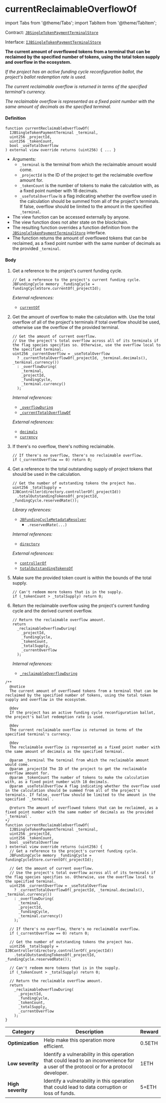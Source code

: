# currentReclaimableOverflowOf

import Tabs from '@theme/Tabs';
import TabItem from '@theme/TabItem';

Contract: [`JBSingleTokenPaymentTerminalStore`](/dev/api/contracts/jbsingletokenpaymentterminalstore/README.md)​‌

Interface: [`IJBSingleTokenPaymentTerminalStore`](/dev/api/interfaces/ijbsingletokenpaymentterminalstore.md)

<Tabs>
<TabItem value="Step by step" label="Step by step">

**The current amount of overflowed tokens from a terminal that can be reclaimed by the specified number of tokens, using the total token supply and overflow in the ecosystem.**

_If the project has an active funding cycle reconfiguration ballot, the project's ballot redemption rate is used._

_The current reclaimable overflow is returned in terms of the specified terminal's currency._

_The reclaimable overflow is represented as a fixed point number with the same amount of decimals as the specified terminal._

#### Definition

```
function currentReclaimableOverflowOf(
  IJBSingleTokenPaymentTerminal _terminal,
  uint256 _projectId,
  uint256 _tokenCount,
  bool _useTotalOverflow
) external view override returns (uint256) { ... }
```

* Arguments:
  * `_terminal` is the terminal from which the reclaimable amount would come.
  * `_projectId` is the ID of the project to get the reclaimable overflow amount for.
  * `_tokenCount` is the number of tokens to make the calculation with, as a fixed point number with 18 decimals.
  * `_useTotalOverflow` is a flag indicating whether the overflow used in the calculation should be summed from all of the project's terminals. If false, overflow should be limited to the amount in the specified `_terminal`.
* The view function can be accessed externally by anyone.
* The view function does not alter state on the blockchain.
* The resulting function overrides a function definition from the [`JBSingleTokenPaymentTerminalStore`](/dev/api/interfaces/ijbsingletokenpaymentterminalstore.md) interface.
* The function returns the amount of overflowed tokens that can be reclaimed, as a fixed point number with the same number of decimals as the provided `_terminal`.

#### Body

1.  Get a reference to the project's current funding cycle.
    
    ```
    // Get a reference to the project's current funding cycle.
    JBFundingCycle memory _fundingCycle = fundingCycleStore.currentOf(_projectId);
    ```

    _External references:_

    * [`currentOf`](/dev/api/contracts/jbfundingcyclestore/read/currentof.md)

2.  Get the amount of overflow to make the calculation with. Use the total overflow of all of the project's terminals if total overflow should be used, otherwise use the overflow of the provided terminal.

    ```
    // Get the amount of current overflow.
    // Use the project's total overflow across all of its terminals if the flag species specifies so. Otherwise, use the overflow local to the specified terminal.
    uint256 _currentOverflow = _useTotalOverflow
      ? _currentTotalOverflowOf(_projectId, _terminal.decimals(), _terminal.currency())
      : _overflowDuring(
        _terminal,
        _projectId,
        _fundingCycle,
        _terminal.currency()
      );
    ```

    _Internal references:_

    * [`_overflowDuring`](/dev/api/contracts/jbsingletokenpaymentterminalstore/read/-_overflowduring.md)
    * [`_currentTotalOverflowOf`](/dev/api/contracts/jbsingletokenpaymentterminalstore/read/-_currenttotaloverflowof.md)

    _External references:_

    * [`decimals`](/dev/api/contracts/or-payment-terminals/or-abstract/jbsingletokenpaymentterminal/properties/decimals.md)
    * [`currency`](/dev/api/contracts/or-payment-terminals/or-abstract/jbsingletokenpaymentterminal/properties/currency.md)

3.  If there's no overflow, there's nothing reclaimable.

    ```
    // If there's no overflow, there's no reclaimable overflow.
    if (_currentOverflow == 0) return 0;
    ```

4.  Get a reference to the total outstanding supply of project tokens that should be used in the calculation.

    ```
    // Get the number of outstanding tokens the project has.
    uint256 _totalSupply = IJBController(directory.controllerOf(_projectId))
      .totalOutstandingTokensOf(_projectId, _fundingCycle.reservedRate());
    ```

    _Library references:_

    * [`JBFundingCycleMetadataResolver`](/dev/api/libraries/jbfundingcyclemetadataresolver.md)
      * `.reservedRate(...)`

    _Internal references:_

    * [`directory`](/dev/api/contracts/jbsingletokenpaymentterminalstore/properties/directory.md)

    _External references:_

    * [`controllerOf`](/dev/api/contracts/jbdirectory/properties/controllerof.md)
    * [`totalOutstandingTokensOf`](/dev/api/contracts/or-controllers/jbcontroller/read/totaloutstandingtokensof.md)

5.  Make sure the provided token count is within the bounds of the total supply.

    ```
    // Can't redeem more tokens that is in the supply.
    if (_tokenCount > _totalSupply) return 0;
    ```

6.  Return the reclaimable overflow using the project's current funding cycle and the derived current overflow. 

    ```
    // Return the reclaimable overflow amount.
    return
      _reclaimableOverflowDuring(
        _projectId,
        _fundingCycle,
        _tokenCount,
        _totalSupply,
        _currentOverflow
      );
    ```

    _Internal references:_

    * [`_reclaimableOverflowDuring`](/dev/api/contracts/jbsingletokenpaymentterminalstore/read/-_reclaimableoverflowduring.md)


</TabItem>

<TabItem value="Code" label="Code">

```
/**
  @notice
  The current amount of overflowed tokens from a terminal that can be reclaimed by the specified number of tokens, using the total token supply and overflow in the ecosystem.

  @dev 
  If the project has an active funding cycle reconfiguration ballot, the project's ballot redemption rate is used.

  @dev
  The current reclaimable overflow is returned in terms of the specified terminal's currency.

  @dev
  The reclaimable overflow is represented as a fixed point number with the same amount of decimals as the specified terminal.

  @param _terminal The terminal from which the reclaimable amount would come.
  @param _projectId The ID of the project to get the reclaimable overflow amount for.
  @param _tokenCount The number of tokens to make the calculation with, as a fixed point number with 18 decimals.
  @param _useTotalOverflow A flag indicating whether the overflow used in the calculation should be summed from all of the project's terminals. If false, overflow should be limited to the amount in the specified `_terminal`.

  @return The amount of overflowed tokens that can be reclaimed, as a fixed point number with the same number of decimals as the provided `_terminal`.
*/
function currentReclaimableOverflowOf(
  IJBSingleTokenPaymentTerminal _terminal,
  uint256 _projectId,
  uint256 _tokenCount,
  bool _useTotalOverflow
) external view override returns (uint256) {
  // Get a reference to the project's current funding cycle.
  JBFundingCycle memory _fundingCycle = fundingCycleStore.currentOf(_projectId);

  // Get the amount of current overflow.
  // Use the project's total overflow across all of its terminals if the flag species specifies so. Otherwise, use the overflow local to the specified terminal.
  uint256 _currentOverflow = _useTotalOverflow
    ? _currentTotalOverflowOf(_projectId, _terminal.decimals(), _terminal.currency())
    : _overflowDuring(
      _terminal,
      _projectId,
      _fundingCycle,
      _terminal.currency()
    );

  // If there's no overflow, there's no reclaimable overflow.
  if (_currentOverflow == 0) return 0;

  // Get the number of outstanding tokens the project has.
  uint256 _totalSupply = IJBController(directory.controllerOf(_projectId))
    .totalOutstandingTokensOf(_projectId, _fundingCycle.reservedRate());

  // Can't redeem more tokens that is in the supply.
  if (_tokenCount > _totalSupply) return 0;
  
  // Return the reclaimable overflow amount.
  return
    _reclaimableOverflowDuring(
      _projectId,
      _fundingCycle,
      _tokenCount,
      _totalSupply,
      _currentOverflow
    );
}
```

</TabItem>

<TabItem value="Bug bounty" label="Bug bounty">

| Category          | Description                                                                                                                            | Reward |
| ----------------- | -------------------------------------------------------------------------------------------------------------------------------------- | ------ |
| **Optimization**  | Help make this operation more efficient.                                                                                               | 0.5ETH |
| **Low severity**  | Identify a vulnerability in this operation that could lead to an inconvenience for a user of the protocol or for a protocol developer. | 1ETH   |
| **High severity** | Identify a vulnerability in this operation that could lead to data corruption or loss of funds.                                        | 5+ETH  |

</TabItem>
</Tabs>
